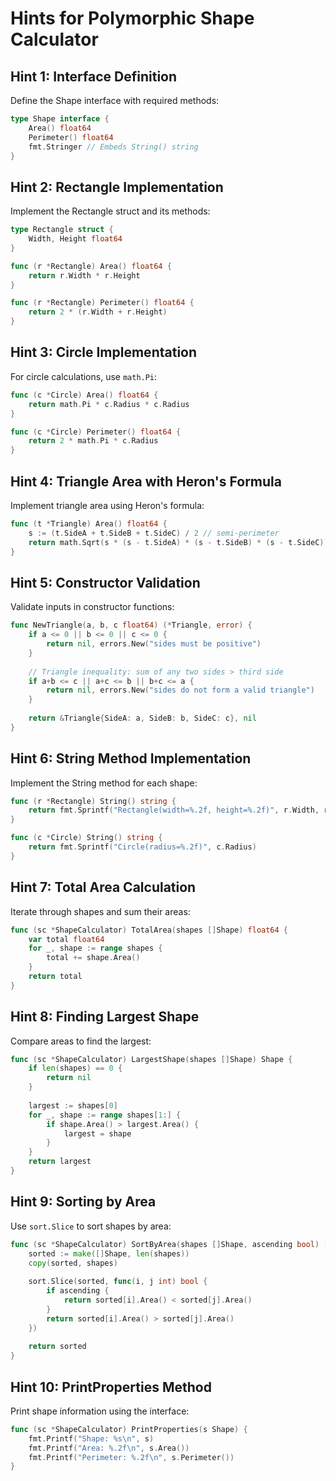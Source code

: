 # Hints for Polymorphic Shape Calculator

## Hint 1: Interface Definition
Define the Shape interface with required methods:
```go
type Shape interface {
    Area() float64
    Perimeter() float64
    fmt.Stringer // Embeds String() string
}
```

## Hint 2: Rectangle Implementation
Implement the Rectangle struct and its methods:
```go
type Rectangle struct {
    Width, Height float64
}

func (r *Rectangle) Area() float64 {
    return r.Width * r.Height
}

func (r *Rectangle) Perimeter() float64 {
    return 2 * (r.Width + r.Height)
}
```

## Hint 3: Circle Implementation
For circle calculations, use `math.Pi`:
```go
func (c *Circle) Area() float64 {
    return math.Pi * c.Radius * c.Radius
}

func (c *Circle) Perimeter() float64 {
    return 2 * math.Pi * c.Radius
}
```

## Hint 4: Triangle Area with Heron's Formula
Implement triangle area using Heron's formula:
```go
func (t *Triangle) Area() float64 {
    s := (t.SideA + t.SideB + t.SideC) / 2 // semi-perimeter
    return math.Sqrt(s * (s - t.SideA) * (s - t.SideB) * (s - t.SideC))
}
```

## Hint 5: Constructor Validation
Validate inputs in constructor functions:
```go
func NewTriangle(a, b, c float64) (*Triangle, error) {
    if a <= 0 || b <= 0 || c <= 0 {
        return nil, errors.New("sides must be positive")
    }
    
    // Triangle inequality: sum of any two sides > third side
    if a+b <= c || a+c <= b || b+c <= a {
        return nil, errors.New("sides do not form a valid triangle")
    }
    
    return &Triangle{SideA: a, SideB: b, SideC: c}, nil
}
```

## Hint 6: String Method Implementation
Implement the String method for each shape:
```go
func (r *Rectangle) String() string {
    return fmt.Sprintf("Rectangle(width=%.2f, height=%.2f)", r.Width, r.Height)
}

func (c *Circle) String() string {
    return fmt.Sprintf("Circle(radius=%.2f)", c.Radius)
}
```

## Hint 7: Total Area Calculation
Iterate through shapes and sum their areas:
```go
func (sc *ShapeCalculator) TotalArea(shapes []Shape) float64 {
    var total float64
    for _, shape := range shapes {
        total += shape.Area()
    }
    return total
}
```

## Hint 8: Finding Largest Shape
Compare areas to find the largest:
```go
func (sc *ShapeCalculator) LargestShape(shapes []Shape) Shape {
    if len(shapes) == 0 {
        return nil
    }
    
    largest := shapes[0]
    for _, shape := range shapes[1:] {
        if shape.Area() > largest.Area() {
            largest = shape
        }
    }
    return largest
}
```

## Hint 9: Sorting by Area
Use `sort.Slice` to sort shapes by area:
```go
func (sc *ShapeCalculator) SortByArea(shapes []Shape, ascending bool) []Shape {
    sorted := make([]Shape, len(shapes))
    copy(sorted, shapes)
    
    sort.Slice(sorted, func(i, j int) bool {
        if ascending {
            return sorted[i].Area() < sorted[j].Area()
        }
        return sorted[i].Area() > sorted[j].Area()
    })
    
    return sorted
}
```

## Hint 10: PrintProperties Method
Print shape information using the interface:
```go
func (sc *ShapeCalculator) PrintProperties(s Shape) {
    fmt.Printf("Shape: %s\n", s)
    fmt.Printf("Area: %.2f\n", s.Area())
    fmt.Printf("Perimeter: %.2f\n", s.Perimeter())
}
``` 
